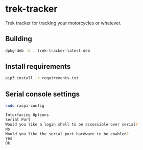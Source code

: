 # trek-tracker

Trek tracker for tracking your motorcycles or whatever.

## Building

```bash
dpkg-deb -b . trek-tracker-latest.deb
```

## Install requirements

```bash
pip3 install -r requirements.txt
```

## Serial console settings

```bash
sudo raspi-config
```

```bash
Interfacing Options
Serial Port
Would you like a login shell to be accessible over serial?
No
Would you like the serial port hardware to be enabled?
Yes
Ok
```
